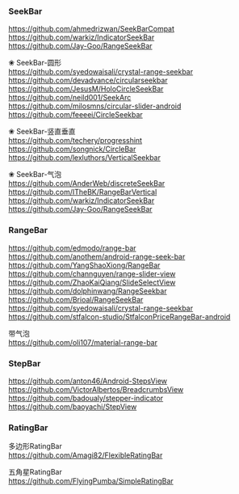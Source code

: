 ### SeekBar

https://github.com/ahmedrizwan/SeekBarCompat  
https://github.com/warkiz/IndicatorSeekBar  
https://github.com/Jay-Goo/RangeSeekBar  

❀ SeekBar-圆形  
https://github.com/syedowaisali/crystal-range-seekbar  
https://github.com/devadvance/circularseekbar  
https://github.com/JesusM/HoloCircleSeekBar  
https://github.com/neild001/SeekArc  
https://github.com/milosmns/circular-slider-android  
https://github.com/feeeei/CircleSeekbar  


❀ SeekBar-竖直垂直  
https://github.com/techery/progresshint  
https://github.com/songnick/CircleBar    
https://github.com/lexluthors/VerticalSeekbar  


❀ SeekBar-气泡  
https://github.com/AnderWeb/discreteSeekBar  
https://github.com/ITheBK/RangeBarVertical  
https://github.com/warkiz/IndicatorSeekBar  
https://github.com/Jay-Goo/RangeSeekBar  


### RangeBar
https://github.com/edmodo/range-bar  
https://github.com/anothem/android-range-seek-bar  
https://github.com/YangShaoXiong/RangeBar  
https://github.com/channguyen/range-slider-view  
https://github.com/ZhaoKaiQiang/SlideSelectView  
https://github.com/dolphinwang/RangeSeekbar   
https://github.com/Brioal/RangeSeekBar  
https://github.com/syedowaisali/crystal-range-seekbar  
https://github.com/stfalcon-studio/StfalconPriceRangeBar-android  

带气泡    
https://github.com/oli107/material-range-bar  

### StepBar

https://github.com/anton46/Android-StepsView  
https://github.com/VictorAlbertos/BreadcrumbsView  
https://github.com/badoualy/stepper-indicator  
https://github.com/baoyachi/StepView  


### RatingBar
多边形RatingBar  
https://github.com/Amagi82/FlexibleRatingBar  

五角星RatingBar  
https://github.com/FlyingPumba/SimpleRatingBar   

